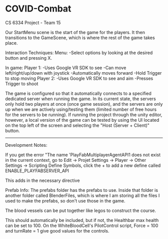 # COVID-Combat
 CS 6334 Project - Team 15

Our StartMenu scene is the start of the game for the players. It then transitions to the GameScene, which is where the rest of the game takes place.

Interaction Techniques:
Menu:
	-Select options by looking at the desired button and pressing X.


In game:
Player 1: 
	-Uses Google VR SDK to see
	-Can move left/right/up/down with joystick
	-Automatically moves forward
	-Hold Trigger to stop moving
Player 2:
	-Uses Google VR SDK to see and aim
	-Presses Trigger to shoot

The game is configured so that it automatically connects to a specified dedicated server when running the game. In its current state, the servers only hold two players at once (once game session), and the servers are only up when we are actively using/testing them (limited number of free hours for the servers to be running). If running the project through the unity editor, however, a local version of the game can be tested by using the UI located on the top left of the screen and selecting the "Host (Server + Client)" button.





--------------------------
Development Notes:

If you get the error "The name 'PlayFabMultiplayerAgentAPI1 does not exist in the current context, go to Edit -> Projet Settings -> Player -> Other Settings -> Scripting Define Symbols, click the + to add a new define called ENABLE_PLAYFABSERVER_API

This adds in the necessary directive


Prefab Info:
The prefabs folder has the prefabs to use. Inside that folder is another folder called BlenderFiles, which is where I am storing
all the files I used to make the prefabs, so don't use those in the game.

The blood vessels can be put together like legos to construct the course.

This should automatically be included, but if not, the Healthbar max health can be set to 100. On the WhiteBloodCell's PilotControl
script, Force = 100 and turnRate = 1 give good values for the controls.
